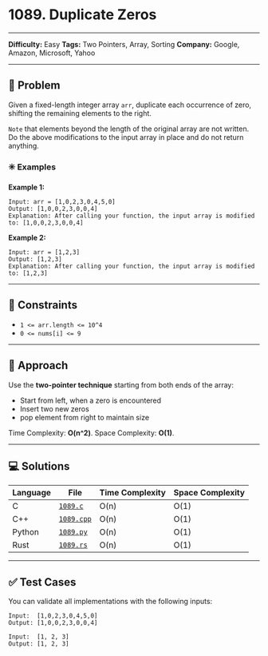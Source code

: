 # 1089. Duplicate Zeros

---
**Difficulty:** Easy
**Tags:** Two Pointers, Array, Sorting
**Company:** Google, Amazon, Microsoft, Yahoo
___
## 🧠 Problem

Given a fixed-length integer array `arr`, duplicate each occurrence of zero, shifting the remaining elements to the right.

`Note` that elements beyond the length of the original array are not written. Do the above modifications to the input array in place and do not return anything.

### ✳️ Examples

**Example 1:**

    Input: arr = [1,0,2,3,0,4,5,0]
    Output: [1,0,0,2,3,0,0,4]
    Explanation: After calling your function, the input array is modified to: [1,0,0,2,3,0,0,4]

**Example 2:**

    Input: arr = [1,2,3]
    Output: [1,2,3]
    Explanation: After calling your function, the input array is modified to: [1,2,3]

---
## 📌 Constraints

- `1 <= arr.length <= 10^4`
- `0 <= nums[i] <= 9`

---

## 🚀 Approach

Use the **two-pointer technique** starting from both ends of the array:

- Start from left, when a zero is encountered
- Insert two new zeros
- pop element from right to maintain size

Time Complexity: **O(n^2)**.
Space Complexity: **O(1)**.

---

## 💻 Solutions

| Language | File                     | Time Complexity | Space Complexity |
| -------- | ------------------------ | --------------- | ---------------- |
| C        | [`1089.c`](./1089.c)     | O(n)            | O(1)             |
| C++      | [`1089.cpp`](./1089.cpp) | O(n)            | O(1)             |
| Python   | [`1089.py`](./1089.py)   | O(n)            | O(1)             |
| Rust     | [`1089.rs`](./1089.rs)   | O(n)            | O(1)             |

---

## ✅ Test Cases

You can validate all implementations with the following inputs:

```text
Input:  [1,0,2,3,0,4,5,0]
Output: [1,0,0,2,3,0,0,4]

Input:  [1, 2, 3]
Output: [1, 2, 3]
```
